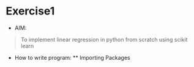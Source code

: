 # Exercise1
* AIM:
> To implement linear regression in python from scratch using scikit learn
* How to write program:
** Importing Packages
